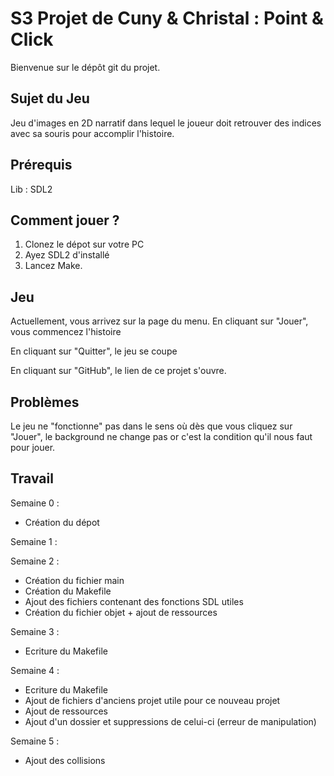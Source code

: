 ﻿# S3 Projet de Cuny & Christal : Point & Click 

Bienvenue sur le dépôt git du projet.


## Sujet du Jeu 

Jeu d'images en 2D narratif dans lequel le joueur doit retrouver des indices avec sa souris 
pour accomplir l'histoire.

## Prérequis 

Lib : SDL2 

## Comment jouer ?

1. Clonez le dépot sur votre PC 
2. Ayez SDL2 d'installé 
3. Lancez Make. 

## Jeu 

Actuellement, vous arrivez sur la page du menu. 
En cliquant sur "Jouer", vous commencez l'histoire 

En cliquant sur "Quitter", le jeu se coupe 

En cliquant sur "GitHub", le lien de ce projet s'ouvre. 

## Problèmes

Le jeu ne "fonctionne" pas dans le sens où dès que vous cliquez sur "Jouer", le background ne change pas or c'est la condition qu'il nous faut pour jouer. 

## Travail 

Semaine 0 : 

- Création du dépot 

Semaine 1 : 

Semaine 2 :

- Création du fichier main 
- Création du Makefile
- Ajout des fichiers contenant des fonctions SDL utiles
- Création du fichier objet + ajout de ressources 

Semaine 3 : 

- Ecriture du Makefile 

Semaine 4 : 

- Ecriture du Makefile
- Ajout de fichiers d'anciens projet utile pour ce nouveau projet 
- Ajout de ressources 
- Ajout d'un dossier et suppressions de celui-ci (erreur de manipulation) 

Semaine 5 : 

- Ajout des collisions 
